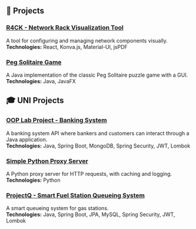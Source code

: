 ## 🚀 Projects

### [R4CK - Network Rack Visualization Tool](https://github.com/sight0/r4ck)
A tool for configuring and managing network components visually.  
**Technologies:** React, Konva.js, Material-UI, jsPDF

### [Peg Solitaire Game](https://github.com/sight0/peggame)
A Java implementation of the classic Peg Solitaire puzzle game with a GUI.  
**Technologies:** Java, JavaFX

## 🎓 UNI Projects

### [OOP Lab Project - Banking System](https://github.com/sight0/abbank)
A banking system API where bankers and customers can interact through a Java application.  
**Technologies:** Java, Spring Boot, MongoDB, Spring Security, JWT, Lombok

### [Simple Python Proxy Server](https://github.com/sight0/worstproxy)
A Python proxy server for HTTP requests, with caching and logging.  
**Technologies:** Python

### [ProjectQ - Smart Fuel Station Queueing System](https://github.com/sight0/ProjectQ)
A smart queueing system for gas stations.  
**Technologies:** Java, Spring Boot, JPA, MySQL, Spring Security, JWT, Lombok
